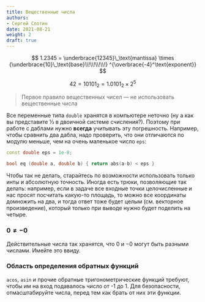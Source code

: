 ```yaml
---
title: Вещественные числа
authors:
- Сергей Слотин
date: 2021-08-21
weight: 2
draft: true
---
```



$$
1.2345 =
\underbrace{12345}\_\text{mantissa}
\times {\underbrace{10}\_\text{base}\\!\\!\\!\\!}
      ^{\overbrace{-4}^\text{exponent}}
$$


$$
42 = 10101_2 = 1.0101_2 \times 2^5
$$

> Первое правило вещественных чисел — не использовать вещественные числа

Все переменные типа `double` хранятся в компьютере неточно (ну а как вы представите ⅓ в двоичной системе счисления?). Поэтому при работе с даблами нужно **всегда** учитывать эту погрешность. Например, чтобы сравнить два дабла, надо проверить, что они отличаются по модулю меньше, чем на очень маленькое число `eps`:

```c++
const double eps = 1e-8;

bool eq (double a, double b) { return abs(a-b) < eps }
```

Чтобы так не делать, старайтесь по возможности использовать только инты и абсолютную точность. Иногда есть трюки, позволяющие так делать: например, если в задаче все входные точки целочисленные и нас просят посчитать какую-то площадь, то можно все координаты домножить на два, и тогда ответ тоже будет целым (см. векторное произведение), который только при выводе нужно будет поделить на четыре.

### $0 \neq -0$

Действительные числа так хранятся, что $0$ и $-0$ могут быть разными числами. Имейте это ввиду.

### Область определения обратных функций

`acos`, `asin` и прочие обратные тригонометрические функций требуют, чтобы им на вход подавалось число от -1 до 1. Для безопасности, отмасштабируйте числа, перед тем как брать от них эти функции.
